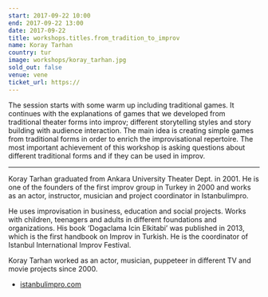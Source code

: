 ```yaml
---
start: 2017-09-22 10:00
end: 2017-09-22 13:00
date: 2017-09-22
title: workshops.titles.from_tradition_to_improv
name: Koray Tarhan
country: tur
image: workshops/koray_tarhan.jpg
sold_out: false
venue: vene
ticket_url: https://
---
```


The session starts with some warm up including traditional games. It continues with the explanations of games
that we developed from traditional theater forms into improv; different storytelling styles and story building
with audience interaction. The main idea is creating simple games from traditional forms in order to enrich the
improvisational repertoire. The most important achievement of this workshop is asking questions about different
traditional forms and if they can be used in improv.

---

Koray Tarhan graduated from Ankara University Theater Dept. in 2001. He is one of the founders of the first improv
group in Turkey in 2000 and works as an actor, instructor, musician and project coordinator in Istanbulimpro.

He uses improvisation in business, education and social projects. Works with children, teenagers and adults in different
foundations and organizations. His book ‘Dogaclama Icin Elkitabi’ was published in 2013, which is the first handbook
on Improv in Turkish. He is the coordinator of Istanbul International Improv Festival.

Koray Tarhan worked as an actor, musician, puppeteer in different TV and movie projects since 2000.

- [istanbulimpro.com](http://www.istanbulimpro.com)

